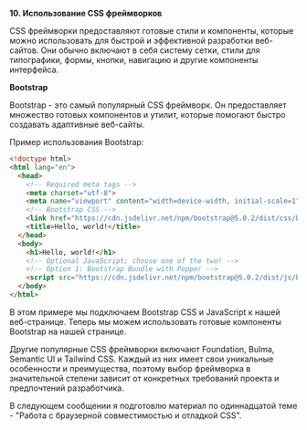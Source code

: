 **10. Использование CSS фреймворков**

CSS фреймворки предоставляют готовые стили и компоненты, которые можно использовать для быстрой и эффективной разработки веб-сайтов. Они обычно включают в себя систему сетки, стили для типографики, формы, кнопки, навигацию и другие компоненты интерфейса.

**Bootstrap**

Bootstrap - это самый популярный CSS фреймворк. Он предоставляет множество готовых компонентов и утилит, которые помогают быстро создавать адаптивные веб-сайты.

Пример использования Bootstrap:

```html
<!doctype html>
<html lang="en">
  <head>
    <!-- Required meta tags -->
    <meta charset="utf-8">
    <meta name="viewport" content="width=device-width, initial-scale=1">
    <!-- Bootstrap CSS -->
    <link href="https://cdn.jsdelivr.net/npm/bootstrap@5.0.2/dist/css/bootstrap.min.css" rel="stylesheet">
    <title>Hello, world!</title>
  </head>
  <body>
    <h1>Hello, world!</h1>
    <!-- Optional JavaScript; choose one of the two! -->
    <!-- Option 1: Bootstrap Bundle with Popper -->
    <script src="https://cdn.jsdelivr.net/npm/bootstrap@5.0.2/dist/js/bootstrap.bundle.min.js"></script>
  </body>
</html>
```

В этом примере мы подключаем Bootstrap CSS и JavaScript к нашей веб-странице. Теперь мы можем использовать готовые компоненты Bootstrap на нашей странице.

Другие популярные CSS фреймворки включают Foundation, Bulma, Semantic UI и Tailwind CSS. Каждый из них имеет свои уникальные особенности и преимущества, поэтому выбор фреймворка в значительной степени зависит от конкретных требований проекта и предпочтений разработчика.

В следующем сообщении я подготовлю материал по одиннадцатой теме - "Работа с браузерной совместимостью и отладкой CSS".